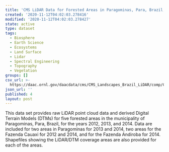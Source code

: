 ```yaml
---
title: 'CMS LiDAR Data for Forested Areas in Paragominas, Para, Brazil, 2012-2014'
created: '2020-11-12T04:02:03.278416'
modified: '2020-11-12T04:02:03.278427'
state: active
type: dataset
tags:
  - Biosphere
  - Earth Science
  - Ecosystems
  - Land Surface
  - Lidar
  - Spectral Engineering
  - Topography
  - Vegetation
groups: []
csv_url: >-
  https://daac.ornl.gov/daacdata/cms/CMS_Landscapes_Brazil_LiDAR/comp/CMS_Landscapes_Brazil_LIDAR_laz_Metadata.csv
json_url: ''
published: 4
layout: post
---
```

This data set provides raw LiDAR point cloud data and derived Digital Terrain Models (DTMs) for five forested areas in the municipality of Paragominas, Para, Brazil, for the years 2012, 2013, and 2014. Data are included for two areas in Paragominas for 2013 and 2014, two areas for the Fazenda Cauaxi for 2012 and 2014, and for the Fazenda Andiroba for 2014. Shapefiles showing the LiDAR/DTM coverage areas are also provided for each of the areas.
